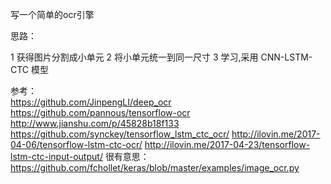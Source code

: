 写一个简单的ocr引擎

思路：

1 获得图片分割成小单元
2 将小单元统一到同一尺寸
3 学习,采用 CNN-LSTM-CTC 模型


参考：  
https://github.com/JinpengLI/deep_ocr
https://github.com/pannous/tensorflow-ocr
http://www.jianshu.com/p/45828b18f133
https://github.com/synckey/tensorflow_lstm_ctc_ocr/
http://ilovin.me/2017-04-06/tensorflow-lstm-ctc-ocr/
http://ilovin.me/2017-04-23/tensorflow-lstm-ctc-input-output/
很有意思：
https://github.com/fchollet/keras/blob/master/examples/image_ocr.py